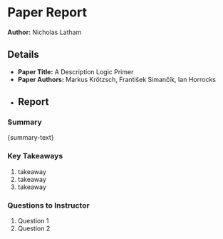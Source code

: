 # Paper Report
**Author:** Nicholas Latham

## Details
* **Paper Title:** A Description Logic Primer
* **Paper Authors:** Markus Krötzsch, František Simančík, Ian Horrocks
* ## Report

### Summary
{summary-text}

### Key Takeaways
1. takeaway
2. takeaway
3. takeaway

### Questions to Instructor
1. Question 1
2. Question 2
